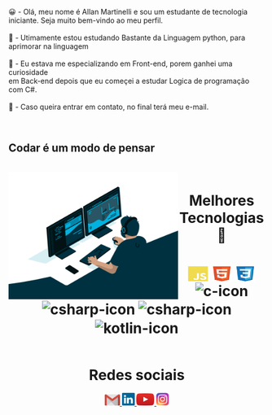 😀 - Olá, meu nome é Allan Martinelli e sou um estudante de tecnologia iniciante. Seja muito bem-vindo ao meu perfil.<br>
<br>
🤯 - Utimamente estou estudando Bastante da Linguagem python, para aprimorar na linguagem<br>
<br>
🤣 - Eu estava me especializando em Front-end, porem ganhei uma curiosidade<br>em Back-end depois que eu começei a estudar Logica de programação com C#.<br>
<br>
📩 - Caso queira entrar em contato, no final terá meu e-mail.




<br>

## Codar é um modo de pensar
<div align ="center">
<div style="display: inline-block"><br>
  <img align="left" height="250" alt="coding-time" src="code.gif">
  <h1 align="center">Melhores Tecnologias 👾<h1>
  <img align="center" height="30" width="40" alt="js-icon"  src="https://raw.githubusercontent.com/devicons/devicon/master/icons/javascript/javascript-plain.svg">
  <img align="center" height="30" width="40" alt="html-icon" src="https://raw.githubusercontent.com/devicons/devicon/master/icons/html5/html5-original.svg">
  <img align="center" height="30" width="40" alt="css-icon" src="https://raw.githubusercontent.com/devicons/devicon/master/icons/css3/css3-original.svg">
  <img align="center" height="30" width="40" alt="c-icon" src="https://cdn.jsdelivr.net/gh/devicons/devicon/icons/cplusplus/cplusplus-original.svg" />
  <img align="center" height="30" width="40" alt="csharp-icon" src="https://cdn.jsdelivr.net/gh/devicons/devicon/icons/csharp/csharp-original.svg" />
  <img align="center" height="30" width="40" alt="csharp-icon" src="https://cdn.jsdelivr.net/gh/devicons/devicon/icons/python/python-original.svg" />
  <img align="center" height="30" width="40" alt="kotlin-icon" src="https://cdn.jsdelivr.net/gh/devicons/devicon/icons/kotlin/kotlin-plain-wordmark.svg" />




  
</div>
    <div >
   <h1>Redes sociais</h1>
  <a href = "mailto: souzadev22@gmail.com">
    <img width="30" src="gmail.svg">
  </a>
      <span></span>
  <a href = "https://www.linkedin.com/in/allan-souza-7106381a4/">
    <img width="25" src="linkedin.svg">
  </a>
  <a href = "https://www.youtube.com/channel/UCxFrF1ii9Pu9IszLFJk0krw">
    <img width="35" src="youtube.svg">
  </a>
  <a href = "https://www.instagram.com/allan_martinellih/">
    <img width="25" src="instagram.png">
  </a>
</div>
</div>



